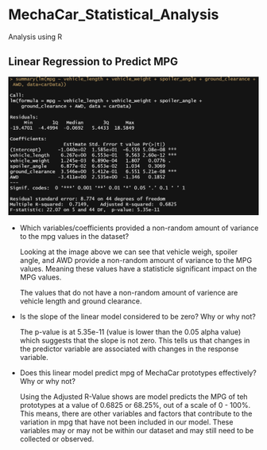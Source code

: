 # MechaCar_Statistical_Analysis
Analysis using R

## Linear Regression to Predict MPG

<img src="https://github.com/roy-mojica/MechaCar_Statistical_Analysis/blob/main/images/multi_linear_reg.PNG">

- Which variables/coefficients provided a non-random amount of variance to the mpg values in the dataset?
  
  Looking at the image above we can see that vehicle weigh, spoiler angle, and AWD provide a non-random amount of variance to the MPG values. Meaning these values have a   statisticle significant impact on the MPG values. 
  
  The values that do not have a non-random amount of varience are vehicle length and ground clearance. 
  
- Is the slope of the linear model considered to be zero? Why or why not?

  The p-value is at 5.35e-11 (value is lower than the 0.05 alpha value) which suggests that the slope is not zero. This tells us that changes in the predictor variable are associated with changes in the response variable.
  
- Does this linear model predict mpg of MechaCar prototypes effectively? Why or why not?

  Using the Adjusted R-Value shows are model predicts the MPG of teh prototypes at a value of 0.6825 or 68.25%, out of a scale of 0 - 100%. This means, there are other variables and factors that contribute to the variation in mpg that have not been included in our model. These variables may or may not be within our dataset and may still need to be collected or observed.
